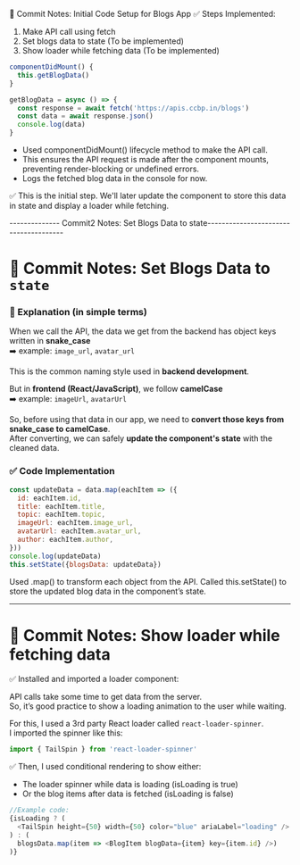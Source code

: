 📝 Commit Notes: Initial Code Setup for Blogs App
✅ Steps Implemented:

1. Make API call using fetch
2. Set blogs data to state (To be implemented)
3. Show loader while fetching data (To be implemented)

```js
componentDidMount() {
  this.getBlogData()
}

getBlogData = async () => {
  const response = await fetch('https://apis.ccbp.in/blogs')
  const data = await response.json()
  console.log(data)
}

```
* Used componentDidMount() lifecycle method to make the API call.
* This ensures the API request is made after the component mounts, preventing render-blocking or undefined errors.
* Logs the fetched blog data in the console for now.

✅ This is the initial step. We'll later update the component to store this data in state and display a loader while fetching.

-------------- Commit2 Notes: Set Blogs Data to state--------------------------------------

# 📝 Commit Notes: Set Blogs Data to `state`

### 🧠 Explanation (in simple terms)

When we call the API, the data we get from the backend has object keys written in **snake_case**  
➡️ example: `image_url`, `avatar_url`

This is the common naming style used in **backend development**.

But in **frontend (React/JavaScript)**, we follow **camelCase**  
➡️ example: `imageUrl`, `avatarUrl`

So, before using that data in our app, we need to **convert those keys from snake_case to camelCase**.  
After converting, we can safely **update the component's state** with the cleaned data.


### ✅ Code Implementation

```js
const updateData = data.map(eachItem => ({
  id: eachItem.id,
  title: eachItem.title,
  topic: eachItem.topic,
  imageUrl: eachItem.image_url,
  avatarUrl: eachItem.avatar_url,
  author: eachItem.author,
}))
console.log(updateData)
this.setState({blogsData: updateData})
```
Used .map() to transform each object from the API.
Called this.setState() to store the updated blog data in the component’s state.

-----------
# 📝 Commit Notes: Show loader while fetching data 


✅ Installed and imported a loader component:

API calls take some time to get data from the server.  
So, it’s good practice to show a loading animation to the user while waiting.  

For this, I used a 3rd party React loader called `react-loader-spinner`.  
I imported the spinner like this:

```js
import { TailSpin } from 'react-loader-spinner'
```
✅ Then, I used conditional rendering to show either:

* The loader spinner while data is loading (isLoading is true)
* Or the blog items after data is fetched (isLoading is false)


```js
//Example code:
{isLoading ? (
  <TailSpin height={50} width={50} color="blue" ariaLabel="loading" />
) : (
  blogsData.map(item => <BlogItem blogData={item} key={item.id} />)
)}

```